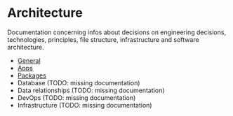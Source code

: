 # Architecture

Documentation concerning infos about decisions on engineering decisions, technologies, principles, file structure,
infrastructure and software architecture.

- [General](general.md)
- [Apps](apps/README.md)
- [Packages](packages/README.md)
- Database (TODO: missing documentation)
- Data relationships (TODO: missing documentation)
- DevOps (TODO: missing documentation)
- Infrastructure (TODO: missing documentation)
